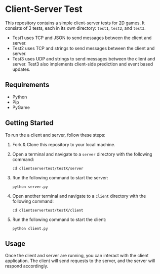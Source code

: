 # Client-Server Test

This repository contains a simple client-server tests for 2D games.
It consists of 3 tests, each in its own directory: `test1`, `test2`, and `test3`.

* Test1 uses TCP and JSON to send messages between the client and server.
* Test2 uses TCP and strings to send messages between the client and server.
* Test3 uses UDP and strings to send messages between the client and server. Test3 also implements client-side prediction and event based updates.

## Requirements
* Python
* Pip
* PyGame

## Getting Started

To run the a client and server, follow these steps:

1. Fork & Clone this repository to your local machine.
2. Open a terminal and navigate to a `server` directory with the following command:
    ```
    cd clientservertest/testX/server
    ```
        
3. Run the following command to start the server:

    ```
    python server.py
    ```

4. Open another terminal and navigate to a `client` directory with the following command:
    ```
    cd clientservertest/testX/client
    ```
        
5. Run the following command to start the client:

    ```
    python client.py
    ```

## Usage

Once the client and server are running, you can interact with the client application. The client will send requests to the server, and the server will respond accordingly.

 
